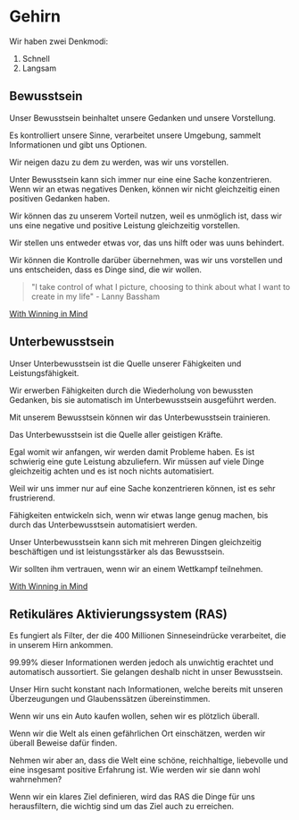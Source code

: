 # Gehirn

Wir haben zwei Denkmodi: 

1. Schnell
2. Langsam

## Bewusstsein

Unser Bewusstsein beinhaltet unsere Gedanken und unsere Vorstellung. 

Es kontrolliert unsere Sinne, verarbeitet unsere Umgebung, sammelt Informationen und gibt uns Optionen.

Wir neigen dazu zu dem zu werden, was wir uns vorstellen.

Unter Bewusstsein kann sich immer nur eine eine Sache konzentrieren. Wenn wir an etwas negatives Denken, können wir nicht gleichzeitig einen positiven Gedanken haben.

Wir können das zu unserem Vorteil nutzen, weil es unmöglich ist, dass wir uns eine negative und positive Leistung gleichzeitig vorstellen.

Wir stellen uns entweder etwas vor, das uns hilft oder was uuns behindert.

Wir können die Kontrolle darüber übernehmen, was wir uns vorstellen und uns entscheiden, dass es Dinge sind, die wir wollen.

> "I take control of what I picture, choosing to think about what I want to create in my life" - Lanny Bassham

[With Winning in Mind](https://www.goodreads.com/book/show/208926.With_Winning_in_Mind)

## Unterbewusstsein

Unser Unterbewusstsein ist die Quelle unserer Fähigkeiten und Leistungsfähigkeit.

Wir erwerben Fähigkeiten durch die Wiederholung von bewussten Gedanken, bis sie automatisch im Unterbewusstsein ausgeführt werden.

Mit unserem Bewusstsein können wir das Unterbewusstsein trainieren.

Das Unterbewusstsein ist die Quelle aller geistigen Kräfte.

Egal womit wir anfangen, wir werden damit Probleme haben. Es ist schwierig eine gute Leistung abzuliefern. Wir müssen auf viele Dinge gleichzeitig achten und es ist noch nichts automatisiert.

Weil wir uns immer nur auf eine Sache konzentrieren können, ist es sehr frustrierend.

Fähigkeiten entwickeln sich, wenn wir etwas lange genug machen, bis durch das Unterbewusstsein automatisiert werden.

Unser Unterbewusstsein kann sich mit mehreren Dingen gleichzeitig beschäftigen und ist leistungsstärker als das Bewusstsein.

Wir sollten ihm vertrauen, wenn wir an einem Wettkampf teilnehmen.

[With Winning in Mind](https://www.goodreads.com/book/show/208926.With_Winning_in_Mind)

## Retikuläres Aktivierungssystem (RAS)

Es fungiert als Filter, der die 400 Millionen Sinneseindrücke verarbeitet, die in unserem Hirn ankommen. 

99.99% dieser Informationen werden jedoch als unwichtig erachtet und automatisch aussortiert. Sie gelangen deshalb nicht in unser Bewusstsein.

Unser Hirn sucht konstant nach Informationen, welche bereits mit unseren Überzeugungen und Glaubenssätzen übereinstimmen.

Wenn wir uns ein Auto kaufen wollen, sehen wir es plötzlich überall.

Wenn wir die Welt als einen gefährlichen Ort einschätzen, werden wir überall Beweise dafür finden. 

Nehmen wir aber an, dass die Welt eine schöne, reichhaltige, liebevolle und eine insgesamt positive Erfahrung ist. Wie werden wir sie dann wohl wahrnehmen?

Wenn wir ein klares Ziel definieren, wird das RAS die Dinge für uns herausfiltern, die wichtig sind um das Ziel auch zu erreichen.